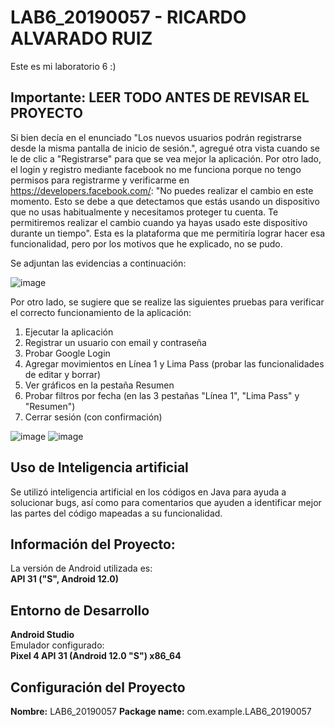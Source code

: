 # LAB6_20190057 - **RICARDO ALVARADO RUIZ**
Este es mi laboratorio 6 :)

## **Importante: LEER TODO ANTES DE REVISAR EL PROYECTO**
Si bien decía en el enunciado "Los nuevos usuarios podrán registrarse desde la misma pantalla de inicio de
sesión.", agregué otra vista cuando se le de clic a "Registrarse" para que se vea mejor la aplicación. Por otro lado, el login y registro mediante  facebook no me funciona porque no tengo permisos para registrarme y verificarme en https://developers.facebook.com/: "No puedes realizar el cambio en este momento. Esto se debe a que detectamos que estás usando un dispositivo que no usas habitualmente y necesitamos proteger tu cuenta. Te permitiremos realizar el cambio cuando ya hayas usado este dispositivo durante un tiempo". Esta es la plataforma que me permitiría lograr hacer esa funcionalidad, pero por los motivos que he explicado, no se pudo.

Se adjuntan las evidencias a continuación:

![image](https://github.com/user-attachments/assets/67dc4318-f6e2-4d12-a472-a9c92354602c)

Por otro lado, se sugiere que se realize las siguientes pruebas para  verificar el correcto funcionamiento de la aplicación:

1. Ejecutar la aplicación
2. Registrar un usuario con email y contraseña
3. Probar Google Login
4. Agregar movimientos en Línea 1 y Lima Pass (probar las funcionalidades de editar y borrar)
5. Ver gráficos en la pestaña Resumen
6. Probar filtros por fecha (en las 3 pestañas "Línea 1", "Lima Pass" y "Resumen")
7. Cerrar sesión (con confirmación)

![image](https://github.com/user-attachments/assets/54e8cca5-fefd-4208-9804-794ee19b3960)
![image](https://github.com/user-attachments/assets/2c92a76e-ce40-494b-b924-57cbb23510d9)

## **Uso de Inteligencia artificial**
Se utilizó inteligencia artificial en los códigos en Java para ayuda a solucionar bugs, así como para comentarios que ayuden a identificar mejor las partes del código mapeadas a su funcionalidad.

## **Información del Proyecto:** 
La versión de Android utilizada es:  
**API 31 ("S", Android 12.0)**

## **Entorno de Desarrollo**
**Android Studio**  
Emulador configurado:  
**Pixel 4 API 31 (Android 12.0 "S") x86_64**

## **Configuración del Proyecto**
**Nombre:** LAB6_20190057
**Package name:** com.example.LAB6_20190057 
